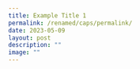 ```yaml
---
title: Example Title 1
permalink: /renamed/caps/permalink/
date: 2023-05-09
layout: post
description: ""
image: ""
---
```

